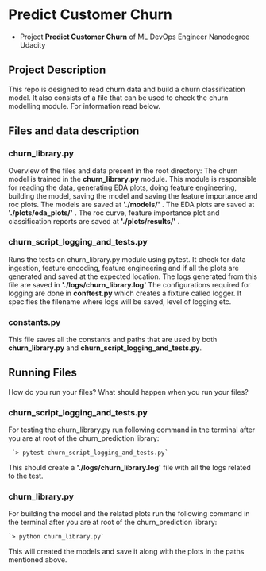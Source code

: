 # Predict Customer Churn

- Project **Predict Customer Churn** of ML DevOps Engineer Nanodegree Udacity

## Project Description
This repo is designed to read churn data and build a churn classification model.
It also consists of a file that can be used to check the churn modelling module.
For information read below.

## Files and data description
### churn_library.py
Overview of the files and data present in the root directory:
The churn model is trained in the **churn_library.py** module. This module is responsible for reading the data, generating EDA plots, doing feature engineering, building the model, saving the model and saving the feature importance and roc plots.
The models are saved at **'./models/'** .
The EDA plots are saved at **'./plots/eda_plots/'** .
The roc curve, feature importance plot and classification reports are saved at **'./plots/results/'** .

### churn_script_logging_and_tests.py
Runs the tests on churn_library.py module using pytest. It check for data ingestion, feature encoding, feature engineering and if all the plots are generated and saved at the expected location.
The logs generated from this file are saved in **'./logs/churn_library.log'**
The configurations required for logging are done in **conftest.py** which creates a fixture called logger. It specifies the filename where logs will be saved, level of logging etc.

### constants.py
This file saves all the constants and paths that are used by both **churn_library.py** and **churn_script_logging_and_tests.py**.

## Running Files
How do you run your files? What should happen when you run your files?

### churn_script_logging_and_tests.py
For testing the churn_library.py run following command in the terminal after you are at root of the churn_prediction library: 

     `> pytest churn_script_logging_and_tests.py`

This should create a **'./logs/churn_library.log'** file with all the logs related to the test.

### churn_library.py
For building the model and the related plots run the following command in the terminal after you are at root of the churn_prediction library:

    `> python churn_library.py`

This will created the models and save it along with the plots in the paths mentioned above.



